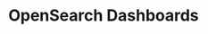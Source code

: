 ---
role: ui
title: OpenSearch Dashboards
artifact_id: opensearch-dashboards
architecture: arm64
platform: linux
type: rpm
artifact_url: https://artifacts.opensearch.org/releases/bundle/opensearch-dashboards/2.8.0/opensearch-dashboards-2.8.0-linux-arm64.rpm
version: 2.8.0
category: opensearch-dashboards
slug: opensearch-dashboards-2.8.0-linux-arm64-rpm
signature: https://artifacts.opensearch.org/releases/bundle/opensearch-dashboards/2.8.0/opensearch-dashboards-2.8.0-linux-arm64.rpm.sig
guide: https://opensearch.org/docs/latest/opensearch/install/rpm
---